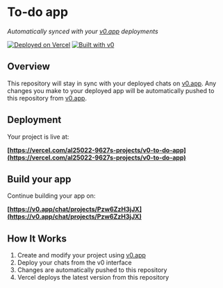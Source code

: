 # To-do app

*Automatically synced with your [v0.app](https://v0.app) deployments*

[![Deployed on Vercel](https://img.shields.io/badge/Deployed%20on-Vercel-black?style=for-the-badge&logo=vercel)](https://vercel.com/al25022-9627s-projects/v0-to-do-app)
[![Built with v0](https://img.shields.io/badge/Built%20with-v0.app-black?style=for-the-badge)](https://v0.app/chat/projects/Pzw6ZzH3jJX)

## Overview

This repository will stay in sync with your deployed chats on [v0.app](https://v0.app).
Any changes you make to your deployed app will be automatically pushed to this repository from [v0.app](https://v0.app).

## Deployment

Your project is live at:

**[https://vercel.com/al25022-9627s-projects/v0-to-do-app](https://vercel.com/al25022-9627s-projects/v0-to-do-app)**

## Build your app

Continue building your app on:

**[https://v0.app/chat/projects/Pzw6ZzH3jJX](https://v0.app/chat/projects/Pzw6ZzH3jJX)**

## How It Works

1. Create and modify your project using [v0.app](https://v0.app)
2. Deploy your chats from the v0 interface
3. Changes are automatically pushed to this repository
4. Vercel deploys the latest version from this repository